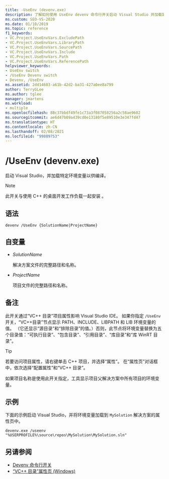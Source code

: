 ```yaml
---
title: -UseEnv (devenv.exe)
description: 了解如何使用 UseEnv devenv 命令行开关启动 Visual Studio 并加载某些环境变量以进行编译。
ms.custom: SEO-VS-2020
ms.date: 01/10/2019
ms.topic: reference
f1_keywords:
- VC.Project.UseEnvVars.ExcludePath
- VC.Project.UseEnvVars.LibraryPath
- VC.Project.UseEnvVars.SourcePath
- VC.Project.UseEnvVars.Include
- VC.Project.UseEnvVars.Path
- VC.Project.UseEnvVars.ReferencePath
helpviewer_keywords:
- UseEnv switch
- /UseEnv Devenv switch
- Devenv, /UseEnv
ms.assetid: 2dd14603-a61b-42d2-ba31-427a0ee8a799
author: TerryGLee
ms.author: tglee
manager: jmartens
ms.workload:
- multiple
ms.openlocfilehash: 88c37bbdf49fe1c73a3f087058256a2c58ae9602
ms.sourcegitcommit: ae6d47b09a439cd0e13180f5e89510e3e347fd47
ms.translationtype: HT
ms.contentlocale: zh-CN
ms.lasthandoff: 02/08/2021
ms.locfileid: "99889753"
---
```

# <a name="useenv-devenvexe"></a>/UseEnv (devenv.exe)

启动 Visual Studio，并加载特定环境变量以供编译。

> [!NOTE]
> 此开关与使用 C++ 的桌面开发工作负载一起安装  。

## <a name="syntax"></a>语法

```shell
devenv /UseEnv {SolutionName|ProjectName}
```

## <a name="arguments"></a>自变量

- *SolutionName*

  解决方案文件的完整路径和名称。

- *ProjectName*

  项目文件的完整路径和名称。

## <a name="remarks"></a>备注

此开关通过“VC++ 目录”项目属性影响 Visual Studio IDE。 如果你指定 `/UseEnv` 开关，“VC++目录”节点显示 PATH、INCLUDE、LIBPATH 和 LIB 环境变量的值。 （它还显示“源目录”和“排除目录”的值。）否则，此节点将环境变量替换为五个目录值：“可执行目录”、“包含目录”、“引用目录”、“库目录”和“库 WinRT 目录”。

> [!TIP]
> 若要访问项目属性，请右键单击 C++ 项目，并选择“属性”。 在“属性页”对话框中，依次选择“配置属性”和“VC++ 目录”。

如果项目名称是使用此开关指定，工具显示项目父解决方案中所有项目的环境变量。

## <a name="example"></a>示例

下面的示例启动 Visual Studio，并将环境变量加载到 `MySolution` 解决方案的属性页中。

```shell
devenv.exe /useenv "%USERPROFILE%\source\repos\MySolution\MySolution.sln"
```

## <a name="see-also"></a>另请参阅

- [Devenv 命令行开关](../../ide/reference/devenv-command-line-switches.md)
- [“VC++ 目录”属性页 (Windows)](/cpp/build/reference/vcpp-directories-property-page)
